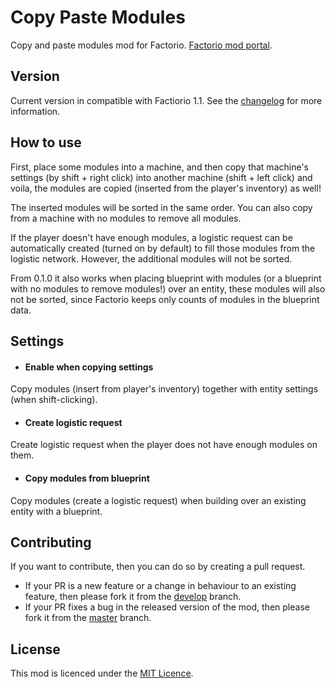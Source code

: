 # Copy Paste Modules

Copy and paste modules mod for Factorio. [Factorio mod portal](https://mods.factorio.com/mod/CopyPasteModules).


## Version

Current version in compatible with Factiorio 1.1.
See the [changelog](https://github.com/kajacx/CopyPasteModules/blob/master/changelog.md) for more information.


## How to use

First, place some modules into a machine, and then copy that machine's settings (by shift + right click)
into another machine (shift + left click) and voila, the modules are copied (inserted from the player's inventory) as well!

The inserted modules will be sorted in the same order. You can also copy from a machine with no modules to remove all modules.

If the player doesn't have enough modules, a logistic request can be automatically created (turned on by default)
to fill those modules from the logistic network. However, the additional modules will not be sorted.

From 0.1.0 it also works when placing blueprint with modules (or a blueprint with no modules to remove modules!)
over an entity, these modules will also not be sorted, since Factorio keeps only counts of modules in the blueprint data.


## Settings

 - #### Enable when copying settings
Copy modules (insert from player's inventory) together with entity settings (when shift-clicking).

 - #### Create logistic request
Create logistic request when the player does not have enough modules on them.

 - #### Copy modules from blueprint
Copy modules (create a logistic request) when building over an existing entity with a blueprint.


## Contributing

If you want to contribute, then you can do so by creating a pull request.
 - If your PR is a new feature or a change in behaviour to an existing feature,
 then please fork it from the [develop](https://github.com/kajacx/CopyPasteModules/tree/develop) branch.
 - If your PR fixes a bug in the released version of the mod,
 then please fork it from the [master](https://github.com/kajacx/CopyPasteModules/tree/master) branch.

## License

This mod is licenced under the [MIT Licence](https://github.com/kajacx/CopyPasteModules/blob/master/LICENSE).

